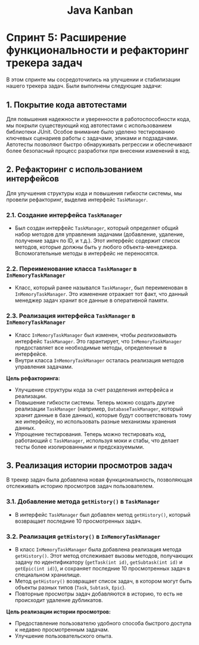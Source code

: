 # <div align="center">Java Kanban</div>

# Спринт 5: Расширение функциональности и рефакторинг трекера задач

В этом спринте мы сосредоточились на улучшении и стабилизации нашего трекера задач. Были выполнены следующие задачи:

## 1. Покрытие кода автотестами

Для повышения надежности и уверенности в работоспособности кода, мы покрыли существующий код автотестами с использованием библиотеки JUnit. Особое внимание было уделено тестированию ключевых сценариев работы с задачами, эпиками и подзадачами. Автотесты позволяют быстро обнаруживать регрессии и обеспечивают более безопасный процесс разработки при внесении изменений в код.

## 2. Рефакторинг с использованием интерфейсов

Для улучшения структуры кода и повышения гибкости системы, мы провели рефакторинг, выделив интерфейс `TaskManager`.

### 2.1. Создание интерфейса `TaskManager`

*   Был создан интерфейс `TaskManager`, который определяет общий набор методов для управления задачами (добавление, удаление, получение задач по ID, и т.д.). Этот интерфейс содержит список методов, которые должны быть у любого объекта-менеджера. Вспомогательные методы в интерфейс не переносятся.

### 2.2. Переименование класса `TaskManager` в `InMemoryTaskManager`

*   Класс, который ранее назывался `TaskManager`, был переименован в `InMemoryTaskManager`.  Это изменение отражает тот факт, что данный менеджер задач хранит все данные в оперативной памяти.

### 2.3. Реализация интерфейса `TaskManager` в `InMemoryTaskManager`

*   Класс `InMemoryTaskManager` был изменен, чтобы *реализовывать* интерфейс `TaskManager`. Это гарантирует, что `InMemoryTaskManager` предоставляет все необходимые методы, определенные в интерфейсе.
*   Внутри класса `InMemoryTaskManager` осталась реализация методов управления задачами.

**Цель рефакторинга:**

*   Улучшение структуры кода за счет разделения интерфейса и реализации.
*   Повышение гибкости системы.  Теперь можно создать другие реализации `TaskManager` (например, `DatabaseTaskManager`, который хранит данные в базе данных), которые будут соответствовать тому же интерфейсу, но использовать разные механизмы хранения данных.
*   Упрощение тестирования. Теперь можно тестировать код, работающий с `TaskManager`, используя моки и стабы, что делает тесты более изолированными и предсказуемыми.

## 3. Реализация истории просмотров задач

В трекер задач была добавлена новая функциональность, позволяющая отслеживать историю просмотров задач пользователем.

### 3.1. Добавление метода `getHistory()` в `TaskManager`

*   В интерфейс `TaskManager` был добавлен метод `getHistory()`, который возвращает последние 10 просмотренных задач.

### 3.2. Реализация `getHistory()` в `InMemoryTaskManager`

*   В класс `InMemoryTaskManager` была добавлена реализация метода `getHistory()`. Этот метод отслеживает вызовы методов, получающих задачу по идентификатору (`getTask(int id)`, `getSubtask(int id)` и `getEpic(int id)`), и сохраняет последние 10 просмотренных задач в специальном хранилище.
*   Метод `getHistory()` возвращает список задач, в котором могут быть объекты разных типов (`Task`, `Subtask`, `Epic`).
*   Повторные просмотры задач добавляются в историю, то есть не происходит удаление дубликатов.

**Цель реализации истории просмотров:**

*   Предоставление пользователю удобного способа быстрого доступа к недавно просмотренным задачам.
*   Улучшение пользовательского опыта.

